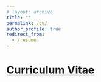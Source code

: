 ```yaml
---
# layout: archive
title: ""
permalink: /cv/
author_profile: true
redirect_from:
  - /resume
---
```


# [Curriculum Vitae](https://KoalaYan.github.io/files/resume-2508.pdf)
